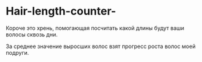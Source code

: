 # Hair-length-counter-
Короче это хрень, помогающая посчитать какой длины будут ваши волосы сквозь дни.

За среднее значение выросших волос взят прогресс роста волос моей подруги.
